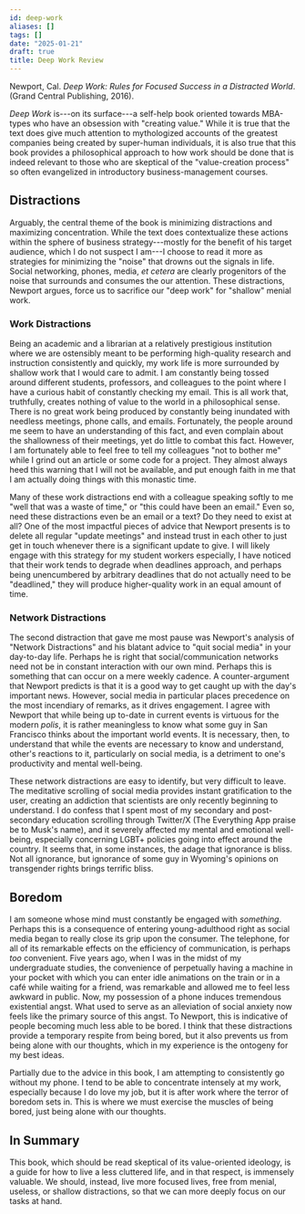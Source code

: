 ```yaml
---
id: deep-work
aliases: []
tags: []
date: "2025-01-21"
draft: true
title: Deep Work Review
---
```


Newport, Cal. _Deep Work: Rules for Focused Success in a Distracted World_.(Grand Central Publishing, 2016).

_Deep Work_ is---on its surface---a self-help book oriented towards MBA-types who have an obsession with "creating value." While it is true that the text does give much attention to mythologized accounts of the greatest companies being created by super-human individuals, it is also true that this book provides a philosophical approach to how work should be done that is indeed relevant to those who are skeptical of the "value-creation process" so often evangelized in introductory business-management courses.

## Distractions

Arguably, the central theme of the book is minimizing distractions and maximizing concentration. While the text does contextualize these actions within the sphere of business strategy---mostly for the benefit of his target audience, which I do not suspect I am---I choose to read it more as strategies for minimizing the "noise" that drowns out the signals in life. Social networking, phones, media, _et cetera_ are clearly progenitors of the noise that surrounds and consumes the our attention. These distractions, Newport argues, force us to sacrifice our "deep work" for "shallow" menial work.

### Work Distractions

Being an academic and a librarian at a relatively prestigious institution where we are ostensibly meant to be performing high-quality research and instruction consistently and quickly, my work life is more surrounded by shallow work that I would care to admit. I am constantly being tossed around different students, professors, and colleagues to the point where I have a curious habit of constantly checking my email. This is all work that, truthfully, creates nothing of value to the world in a philosophical sense. There is no great work being produced by constantly being inundated with needless meetings, phone calls, and emails. Fortunately, the people around me seem to have an understanding of this fact, and even complain about the shallowness of their meetings, yet do little to combat this fact. However, I am fortunately able to feel free to tell my colleagues "not to bother me" while I grind out an article or some code for a project. They almost always heed this warning that I will not be available, and put enough faith in me that I am actually doing things with this monastic time.

Many of these work distractions end with a colleague speaking softly to me "well that was a waste of time," or "this could have been an email." Even so, need these distractions even be an email or a text? Do they need to exist at all? One of the most impactful pieces of advice that Newport presents is to delete all regular "update meetings" and instead trust in each other to just get in touch whenever there is a significant update to give. I will likely engage with this strategy for my student workers especially, I have noticed that their work tends to degrade when deadlines approach, and perhaps being unencumbered by arbitrary deadlines that do not actually need to be "deadlined," they will produce higher-quality work in an equal amount of time.

### Network Distractions

The second distraction that gave me most pause was Newport's analysis of "Network Distractions" and his blatant advice to "quit social media" in your day-to-day life. Perhaps he is right that social/communication networks need not be in constant interaction with our own mind. Perhaps this is something that can occur on a mere weekly cadence. A counter-argument that Newport predicts is that it is a good way to get caught up with the day's important news. However, social media in particular places precedence on the most incendiary of remarks, as it drives engagement. I agree with Newport that while being up to-date in current events is virtuous for the modern _polis_, it is rather meaningless to know what some guy in San Francisco thinks about the important world events. It is necessary, then, to understand that while the events are necessary to know and understand, other's reactions to it, particularly on social media, is a detriment to one's productivity and mental well-being.

These network distractions are easy to identify, but very difficult to leave. The meditative scrolling of social media provides instant gratification to the user, creating an addiction that scientists are only recently beginning to understand. I do confess that I spent most of my secondary and post-secondary education scrolling through Twitter/X (The Everything App praise be to Musk's name), and it severely affected my mental and emotional well-being, especially concerning LGBT+ policies going into effect around the country. It seems that, in some instances, the adage that ignorance is bliss. Not all ignorance, but ignorance of some guy in Wyoming's opinions on transgender rights brings terrific bliss.

## Boredom

I am someone whose mind must constantly be engaged with _something_. Perhaps this is a consequence of entering young-adulthood right as social media began to really close its grip upon the consumer. The telephone, for all of its remarkable effects on the efficiency of communication, is perhaps _too_ convenient. Five years ago, when I was in the midst of my undergraduate studies, the convenience of perpetually having a machine in your pocket with which you can enter idle animations on the train or in a café while waiting for a friend, was remarkable and allowed me to feel less awkward in public. Now, my possession of a phone induces tremendous existential angst. What used to serve as an alleviation of social anxiety now feels like the primary source of this angst. To Newport, this is indicative of people becoming much less able to be bored. I think that these distractions provide a temporary respite from being bored, but it also prevents us from being alone with our thoughts, which in my experience is the ontogeny for my best ideas.

Partially due to the advice in this book, I am attempting to consistently go without my phone. I tend to be able to concentrate intensely at my work, especially because I do love my job, but it is after work where the terror of boredom sets in. This is where we must exercise the muscles of being bored, just being alone with our thoughts.

## In Summary

This book, which should be read skeptical of its value-oriented ideology, is a guide for how to live a less cluttered life, and in that respect, is immensely valuable. We should, instead, live more focused lives, free from menial, useless, or shallow distractions, so that we can more deeply focus on our tasks at hand.
